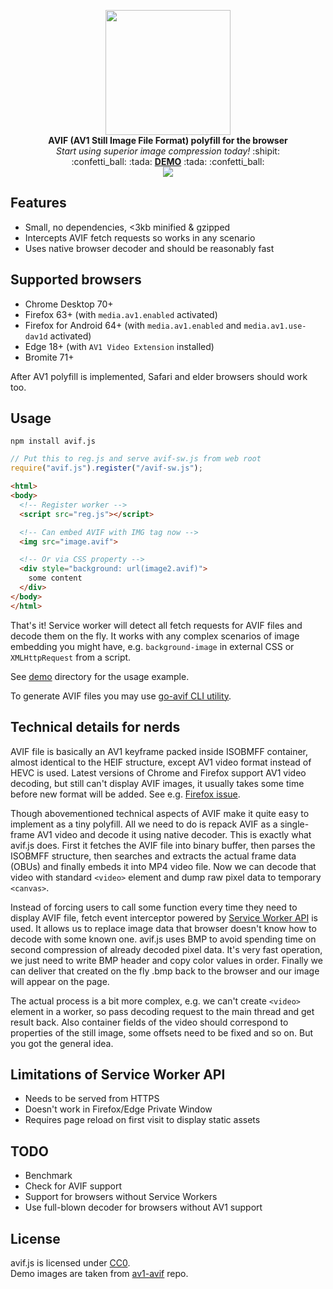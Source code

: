 <p align="center">
  <img src="https://upload.wikimedia.org/wikipedia/commons/8/84/AV1_logo_2018.svg" height="200">
  <br><b>AVIF (AV1 Still Image File Format) polyfill for the browser</b>
  <br><i>Start using superior image compression today!</i> :shipit:
  <br>:confetti_ball: :tada: <b><a href="https://kagami.github.io/avif.js/">DEMO</a></b> :tada: :confetti_ball:
  <br><a href="https://www.npmjs.com/package/avif.js"><img src="https://img.shields.io/npm/v/avif.js.svg"></a>
</p>

## Features

* Small, no dependencies, <3kb minified & gzipped
* Intercepts AVIF fetch requests so works in any scenario
* Uses native browser decoder and should be reasonably fast

## Supported browsers

* Chrome Desktop 70+
* Firefox 63+ (with `media.av1.enabled` activated)
* Firefox for Android 64+ (with `media.av1.enabled` and `media.av1.use-dav1d` activated)
* Edge 18+ (with `AV1 Video Extension` installed)
* Bromite 71+

After AV1 polyfill is implemented, Safari and elder browsers should
work too.

## Usage

```
npm install avif.js
```

```js
// Put this to reg.js and serve avif-sw.js from web root
require("avif.js").register("/avif-sw.js");
```

```html
<html>
<body>
  <!-- Register worker -->
  <script src="reg.js"></script>

  <!-- Can embed AVIF with IMG tag now -->
  <img src="image.avif">

  <!-- Or via CSS property -->
  <div style="background: url(image2.avif)">
    some content
  </div>
</body>
</html>
```

That's it! Service worker will detect all fetch requests for AVIF files and
decode them on the fly. It works with any complex scenarios of image embedding
you might have, e.g. `background-image` in external CSS or `XMLHttpRequest`
from a script.

See [demo](demo) directory for the usage example.

To generate AVIF files you may use [go-avif CLI utility](https://github.com/Kagami/go-avif#cli).

## Technical details for nerds

AVIF file is basically an AV1 keyframe packed inside ISOBMFF container, almost
identical to the HEIF structure, except AV1 video format instead of HEVC is
used. Latest versions of Chrome and Firefox support AV1 video decoding, but
still can't display AVIF images, it usually takes some time before new format
will be added. See e.g. [Firefox issue](https://bugzilla.mozilla.org/show_bug.cgi?id=1443863).

Though abovementioned technical aspects of AVIF make it quite easy to implement
as a tiny polyfill. All we need to do is repack AVIF as a single-frame AV1
video and decode it using native decoder. This is exactly what avif.js does.
First it fetches the AVIF file into binary buffer, then parses the ISOBMFF
structure, then searches and extracts the actual frame data (OBUs) and finally
embeds it into MP4 video file. Now we can decode that video with standard
`<video>` element and dump raw pixel data to temporary `<canvas>`.

Instead of forcing users to call some function every time they need to display
AVIF file, fetch event interceptor powered by
[Service Worker API](https://developer.mozilla.org/en-US/docs/Web/API/Service_Worker_API)
is used. It allows us to replace image data that browser doesn't know how to
decode with some known one. avif.js uses BMP to avoid spending time on second
compression of already decoded pixel data. It's very fast operation, we just
need to write BMP header and copy color values in order. Finally we can deliver
that created on the fly .bmp back to the browser and our image will appear on
the page.

The actual process is a bit more complex, e.g. we can't create `<video>`
element in a worker, so pass decoding request to the main thread and get result
back. Also container fields of the video should correspond to properties of the
still image, some offsets need to be fixed and so on. But you got the general
idea.

## Limitations of Service Worker API

* Needs to be served from HTTPS
* Doesn't work in Firefox/Edge Private Window
* Requires page reload on first visit to display static assets

## TODO

* Benchmark
* Check for AVIF support
* Support for browsers without Service Workers
* Use full-blown decoder for browsers without AV1 support

## License

avif.js is licensed under [CC0](COPYING).  
Demo images are taken from [av1-avif](https://github.com/AOMediaCodec/av1-avif/tree/master/testFiles) repo.

